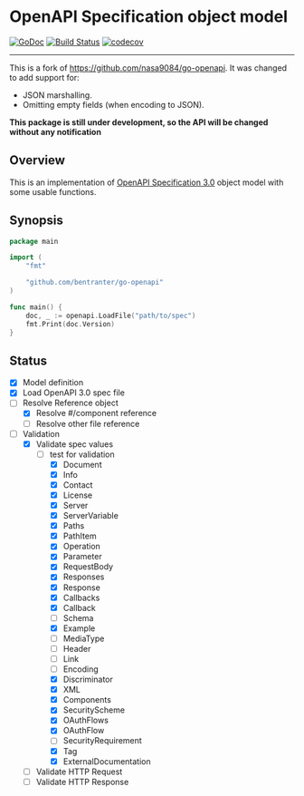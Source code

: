 OpenAPI Specification object model
===

[![GoDoc](https://godoc.org/github.com/bentranter/go-openapi?status.svg)](https://godoc.org/github.com/bentranter/go-openapi)
[![Build Status](https://travis-ci.org/bentranter/go-openapi.svg?branch=master)](https://travis-ci.org/bentranter/go-openapi)
[![codecov](https://codecov.io/gh/bentranter/go-openapi/branch/master/graph/badge.svg)](https://codecov.io/gh/bentranter/go-openapi)

---

This is a fork of https://github.com/nasa9084/go-openapi. It was changed to add support for:
  * JSON marshalling.
  * Omitting empty fields (when encoding to JSON).

**This package is still under development, so the API will be changed without any notification**

## Overview

This is an implementation of [OpenAPI Specification 3.0](https://github.com/OAI/OpenAPI-Specification) object model with some usable functions.

## Synopsis

``` go
package main

import (
    "fmt"

    "github.com/bentranter/go-openapi"
)

func main() {
    doc, _ := openapi.LoadFile("path/to/spec")
    fmt.Print(doc.Version)
}
```

## Status

* [x] Model definition
* [x] Load OpenAPI 3.0 spec file
* [ ] Resolve Reference object
  * [x] Resolve #/component reference
  * [ ] Resolve other file reference
* [ ] Validation
  * [x] Validate spec values
    * [ ] test for validation
      * [x] Document
      * [x] Info
      * [x] Contact
      * [x] License
      * [x] Server
      * [x] ServerVariable
      * [x] Paths
      * [x] PathItem
      * [x] Operation
      * [x] Parameter
      * [x] RequestBody
      * [x] Responses
      * [x] Response
      * [x] Callbacks
      * [x] Callback
      * [ ] Schema
      * [x] Example
      * [ ] MediaType
      * [ ] Header
      * [ ] Link
      * [ ] Encoding
      * [x] Discriminator
      * [x] XML
      * [x] Components
      * [x] SecurityScheme
      * [x] OAuthFlows
      * [x] OAuthFlow
      * [ ] SecurityRequirement
      * [x] Tag
      * [x] ExternalDocumentation
  * [ ] Validate HTTP Request
  * [ ] Validate HTTP Response

